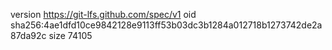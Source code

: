 version https://git-lfs.github.com/spec/v1
oid sha256:4ae1dfd10ce9842128e9113ff53b03dc3b1284a012718b1273742de2a87da92c
size 74105
